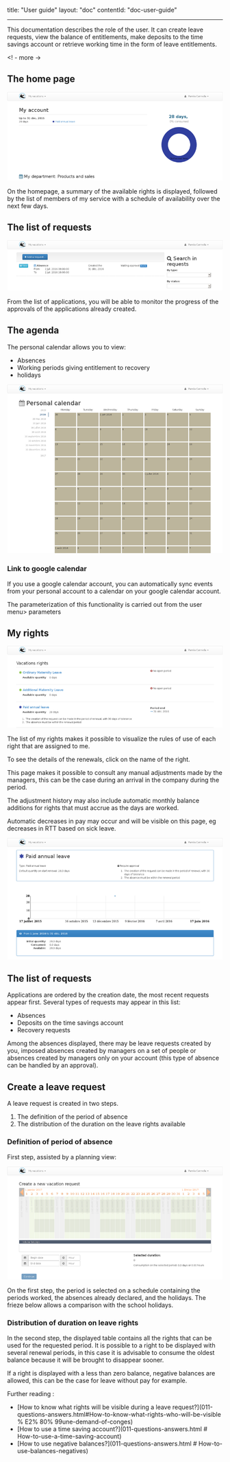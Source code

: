 title: "User guide"
layout: "doc"
contentId: "doc-user-guide"

---

This documentation describes the role of the user. It can create leave requests, view the balance of entitlements, make deposits to the time savings account or retrieve working time in the form of leave entitlements.

<! - more ->


## The home page

![Summary of rights](images/account-home.png)

On the homepage, a summary of the available rights is displayed, followed by the list of members of my service with a schedule of availability over the next few days.


## The list of requests


![Summary of Rights](images/account-requests.png)

From the list of applications, you will be able to monitor the progress of the approvals of the applications already created.

## The agenda

The personal calendar allows you to view:

* Absences
* Working periods giving entitlement to recovery
* holidays

![My calendar](images/account-calendar.png)


### Link to google calendar

If you use a google calendar account, you can automatically sync events from your personal account to a calendar on your google calendar account.

The parameterization of this functionality is carried out from the user menu> parameters

## My rights

![My rights](images/account-rights.png)

The list of my rights makes it possible to visualize the rules of use of each right that are assigned to me.

To see the details of the renewals, click on the name of the right.

This page makes it possible to consult any manual adjustments made by the managers, this can be the case during an arrival in the company during the period.

The adjustment history may also include automatic monthly balance additions for rights that must accrue as the days are worked.

Automatic decreases in pay may occur and will be visible on this page, eg decreases in RTT based on sick leave.

![My rights](images/account-annual-leave.png)


## The list of requests

Applications are ordered by the creation date, the most recent requests appear first. Several types of requests may appear in this list:

* Absences
* Deposits on the time savings account
* Recovery requests

Among the absences displayed, there may be leave requests created by you, imposed absences created by managers on a set of people or absences created by managers only on your account (this type of absence can be handled by an approval).

## Create a leave request

A leave request is created in two steps.

1. The definition of the period of absence
2. The distribution of the duration on the leave rights available

### Definition of period of absence

First step, assisted by a planning view:

![First step of the leave request](images/account-absence-create.png)

On the first step, the period is selected on a schedule containing the periods worked, the absences already declared, and the holidays. The frieze below allows a comparison with the school holidays.


### Distribution of duration on leave rights

In the second step, the displayed table contains all the rights that can be used for the requested period. It is possible to a right to be displayed with several renewal periods, in this case it is advisable to consume the oldest balance because it will be brought to disappear sooner.

If a right is displayed with a less than zero balance, negative balances are allowed, this can be the case for leave without pay for example.

Further reading :

* [How to know what rights will be visible during a leave request?](011-questions-answers.html#How-to-know-what-rights-who-will-be-visible % E2% 80% 99une-demand-of-conges)
* [How to use a time saving account?](011-questions-answers.html # How-to-use-a-time-saving-account)
* [How to use negative balances?](011-questions-answers.html # How-to-use-balances-negatives)
